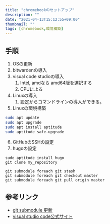 ```yaml
---
title: "chromebookのセットアップ"
description: ""
date: "2021-04-13T15:12:55+09:00"
thumbnail: ""
tags: [chromebook,環境構築]
---
```

## 手順
1. OSの更新
1. bitwardenの導入
1. visual code studioの導入
    1. Intel, amdなら amd64版を選択する
    1. CPUによる
1. Linuxの導入
    1. 設定からコマンドラインの導入ができる。
1. Linuxの環境構築

```sh
sudo apt update
sudo apt upgrade
sudo apt install aptitude
sudo aptitude safe-upgrade
```
6. GitHubのSSHの設定
6. hugoの設定

```
sudo aptitude install hugo
git clone my_repository

git submodule foreach git stash
git submodule foreach git checkout master
git submodule foreach git pull origin master
```

## 参考リンク
- [git submodule 更新](https://m-tmatma.github.io/git/update-submodule.html)
- [visual studio code公式サイト](https://code.visualstudio.com)

